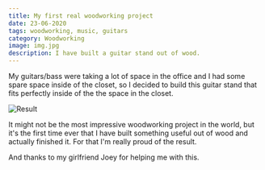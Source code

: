 ```yaml
---
title: My first real woodworking project
date: 23-06-2020
tags: woodworking, music, guitars
category: Woodworking
image: img.jpg
description: I have built a guitar stand out of wood.
---
```


My guitars/bass were taking a lot of space in the office and I had some spare space inside of the closet, so I decided to build this guitar stand that fits perfectly inside of the the space in the closet.

![Result](/post/asset/600/500/23-06-2020-guitar-stand/img.jpg)

It might not be the most impressive woodworking project in the world, but it's the first time ever that I have built something useful out of wood and actually finished it. For that I'm really proud of the result.

And thanks to my girlfriend Joey for helping me with this.

